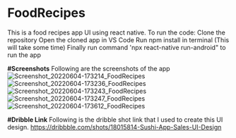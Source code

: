 # FoodRecipes
This is a food recipes app UI using react native. 
To run the code:
  Clone the repository 
  Open the cloned app in VS Code
  Run npm install in terminal (This will take some time)
  Finally run command 'npx react-native run-android" to run the app
  
**#Screenshots**
 Following are the screenshots of the app
 ![Screenshot_20220604-173214_FoodRecipes](https://user-images.githubusercontent.com/93657286/171999477-46355a29-20ec-4452-aa40-d59b1c4a99b6.jpg)
![Screenshot_20220604-173236_FoodRecipes](https://user-images.githubusercontent.com/93657286/171999484-1a384881-711e-4119-84e5-c4b199f8bbc9.jpg)
![Screenshot_20220604-173243_FoodRecipes](https://user-images.githubusercontent.com/93657286/171999509-6196acb9-ae74-44d1-baad-d11b62ddb24b.jpg)
![Screenshot_20220604-173247_FoodRecipes](https://user-images.githubusercontent.com/93657286/171999510-e397480d-f97a-4371-9c07-b7b6f75e0076.jpg)
![Screenshot_20220604-173612_FoodRecipes](https://user-images.githubusercontent.com/93657286/171999511-cddb2e10-60e9-4a63-9761-5320984cd94e.jpg)

**#Dribble Link**
Following is the dribble shot link that I used to create this UI design.
https://dribbble.com/shots/18015814-Sushi-App-Sales-UI-Design
